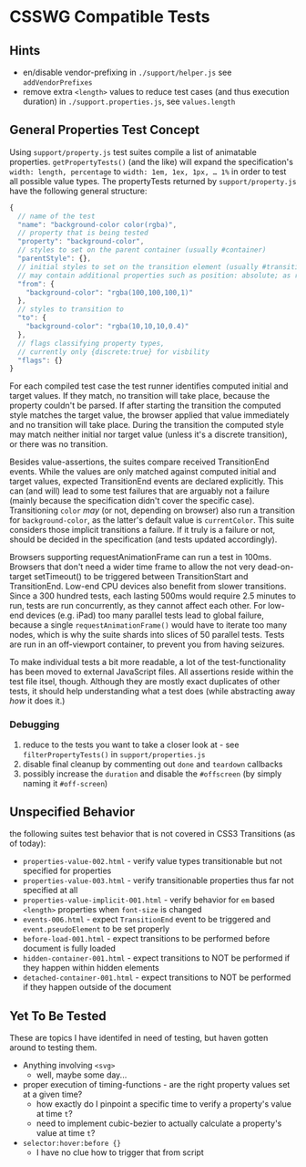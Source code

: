 # CSSWG Compatible Tests #

## Hints ##

* en/disable vendor-prefixing in `./support/helper.js` see `addVendorPrefixes`
* remove extra `<length>` values to reduce test cases (and thus execution duration) in `./support.properties.js`, see `values.length`


## General Properties Test Concept ##

Using `support/property.js` test suites compile a list of animatable properties. `getPropertyTests()` (and the like) will expand the specification's `width: length, percentage` to `width: 1em, 1ex, 1px, … 1%` in order to test all possible value types. The propertyTests returned by `support/property.js` have the following general structure:

```javascript
{
  // name of the test
  "name": "background-color color(rgba)",
  // property that is being tested
  "property": "background-color",
  // styles to set on the parent container (usually #container)
  "parentStyle": {},
  // initial styles to set on the transition element (usually #transition)
  // may contain additional properties such as position: absolute; as required
  "from": {
    "background-color": "rgba(100,100,100,1)"
  },
  // styles to transition to
  "to": {
    "background-color": "rgba(10,10,10,0.4)"
  },
  // flags classifying property types,
  // currently only {discrete:true} for visbility
  "flags": {}
}
```

For each compiled test case the test runner identifies computed initial and target values. If they match, no transition will take place, because the property couldn't be parsed. If after starting the transition the computed style matches the target value, the browser applied that value immediately and no transition will take place. During the transition the computed style may match neither initial nor target value (unless it's a discrete transition), or there was no transition.

Besides value-assertions, the suites compare received TransitionEnd events. While the values are only matched against computed initial and target values, expected TransitionEnd events are declared explicitly. This can (and will) lead to some test failures that are arguably not a failure (mainly because the specification didn't cover the specific case). Transitioning `color` *may* (or not, depending on browser) also run a transition for `background-color`, as the latter's default value is `currentColor`. This suite considers those implicit transitions a failure. If it truly is a failure or not, should be decided in the specification (and tests updated accordingly).

Browsers supporting requestAnimationFrame can run a test in 100ms. Browsers that don't need a wider time frame to allow the not very dead-on-target setTimeout() to be triggered between TransitionStart and TransitionEnd. Low-end CPU devices also benefit from slower transitions. Since a 300 hundred tests, each lasting 500ms would require 2.5 minutes to run, tests are run concurrently, as they cannot affect each other. For low-end devices (e.g. iPad) too many parallel tests lead to global failure, because a single `requestAnimationFrame()` would have to iterate too many nodes, which is why the suite shards into slices of 50 parallel tests. Tests are run in an off-viewport container, to prevent you from having seizures.

To make individual tests a bit more readable, a lot of the test-functionality has been moved to external JavaScript files. All assertions reside within the test file itsel, though. Although they are mostly exact duplicates of other tests, it should help understanding what a test does (while abstracting away *how* it does it.)

### Debugging ###

1. reduce to the tests you want to take a closer look at - see `filterPropertyTests()` in `support/properties.js`
2. disable final cleanup by commenting out `done` and `teardown` callbacks
3. possibly increase the `duration` and disable the `#offscreen` (by simply naming it `#off-screen`)


## Unspecified Behavior ##

the following suites test behavior that is not covered in CSS3 Transitions (as of today):

* `properties-value-002.html` - verify value types transitionable but not specified for properties
* `properties-value-003.html` - verify transitionable properties thus far not specified at all
* `properties-value-implicit-001.html` - verify behavior for `em` based `<length>` properties when `font-size` is changed
* `events-006.html` - expect `TransitionEnd` event to be triggered and `event.pseudoElement` to be set properly
* `before-load-001.html` - expect transitions to be performed before document is fully loaded
* `hidden-container-001.html` - expect transitions to NOT be performed if they happen within hidden elements
* `detached-container-001.html` - expect transitions to NOT be performed if they happen outside of the document


## Yet To Be Tested ##

These are topics I have identifed in need of testing, but haven gotten around to testing them.

* Anything involving `<svg>`
  * well, maybe some day...
* proper execution of timing-functions - are the right property values set at a given time?
  * how exactly do I pinpoint a specific time to verify a property's value at time `t`?
  * need to implement cubic-bezier to actually calculate a property's value at time `t`?
* `selector:hover:before {}`
  * I have no clue how to trigger that from script

